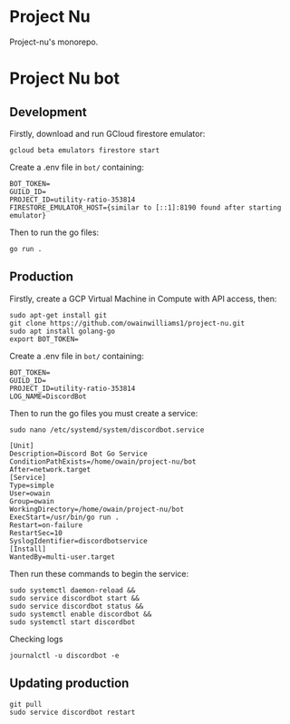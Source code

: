 # Project Nu

Project-nu's monorepo.

# Project Nu bot

## Development

Firstly, download and run GCloud firestore emulator:

```
gcloud beta emulators firestore start
```

Create a .env file in `bot/` containing:

```
BOT_TOKEN=
GUILD_ID=
PROJECT_ID=utility-ratio-353814
FIRESTORE_EMULATOR_HOST={similar to [::1]:8190 found after starting emulator}
```

Then to run the go files:

```
go run .
```

## Production

Firstly, create a GCP Virtual Machine in Compute with API access, then:

```
sudo apt-get install git
git clone https://github.com/owainwilliams1/project-nu.git
sudo apt install golang-go
export BOT_TOKEN=
```

Create a .env file in `bot/` containing:

```
BOT_TOKEN=
GUILD_ID=
PROJECT_ID=utility-ratio-353814
LOG_NAME=DiscordBot
```

Then to run the go files you must create a service:

`sudo nano /etc/systemd/system/discordbot.service`
```
[Unit]
Description=Discord Bot Go Service
ConditionPathExists=/home/owain/project-nu/bot
After=network.target
[Service]
Type=simple
User=owain
Group=owain
WorkingDirectory=/home/owain/project-nu/bot
ExecStart=/usr/bin/go run .
Restart=on-failure
RestartSec=10
SyslogIdentifier=discordbotservice
[Install]
WantedBy=multi-user.target
```

Then run these commands to begin the service:

```
sudo systemctl daemon-reload &&
sudo service discordbot start &&
sudo service discordbot status &&
sudo systemctl enable discordbot &&
sudo systemctl start discordbot
```

Checking logs

`journalctl -u discordbot -e`

## Updating production

```
git pull
sudo service discordbot restart
```